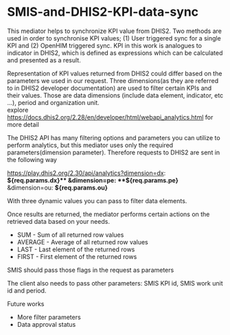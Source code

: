# SMIS-and-DHIS2-KPI-data-sync

   This mediator helps to synchronize KPI value from DHIS2. Two methods are used in order to synchronise KPI values; (1) User triggered sync for a single KPI and (2) OpenHIM triggered sync. KPI in this work is analogues to indicator in DHIS2, which is defined as expressions which can be calculated and presented as a result.

   Representation of KPI values returned from DHIS2 could differ based on the parameters we used in our request. Three dimensions(as they are referred to in DHIS2 developer documentation) are used to filter certain KPIs and their values. Those are data dimensions (include data element, indicator, etc …), period and organization unit.   
explore https://docs.dhis2.org/2.28/en/developer/html/webapi_analytics.html for more detail

   The DHIS2 API has many filtering options and parameters you can utilize to perform analytics, but this mediator uses only the required parameters(dimension parameter). Therefore requests to DHIS2 are sent in the following way  

https://play.dhis2.org/2.30/api/analytics?dimension=dx: **${req.params.dx}** &dimension=pe: **${req.params.pe}**  &dimension=ou: **${req.params.ou}**  

With three dynamic values you can pass to filter data elements.  

Once results are returned, the mediator performs certain actions on the retrieved data based on your needs.  
- SUM - Sum of all returned row values
- AVERAGE  - Average of all returned row values
- LAST  - Last element of the returned rows
- FIRST  - First element of the returned rows

SMIS should pass those flags in the request as parameters 

The client also needs to pass other parameters:
SMIS KPI id, SMIS work unit id and period.


Future works
- More filter parameters
- Data approval status
